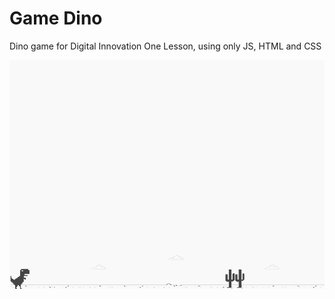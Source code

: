 # Game Dino  
Dino game for Digital Innovation One Lesson, using only JS, HTML and CSS

![screenshot](example.png?raw=true "screenshot")

